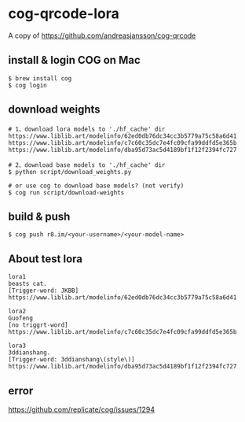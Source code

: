# cog-qrcode-lora 
A copy of https://github.com/andreasjansson/cog-qrcode

## install & login COG on Mac
```angular2html
$ brew install cog
$ cog login
```
  
## download weights
```angular2html
# 1、download lora models to './hf_cache' dir 
https://www.liblib.art/modelinfo/62ed0db76dc34cc3b5779a75c58a6d41
https://www.liblib.art/modelinfo/c7c60c35dc7e4fc09cfa99ddfd5e365b
https://www.liblib.art/modelinfo/dba95d73ac5d4189bf1f12f2394fc727

# 2、download base models to './hf_cache' dir
$ python script/download_weights.py

# or use cog to download base models? (not verify)
$ cog run script/download-weights
```

## build & push
```angular2html
$ cog push r8.im/<your-username>/<your-model-name>
```  

## About test lora  
```angular2html
lora1
beasts cat.
[Trigger-word: JKBB]
https://www.liblib.art/modelinfo/62ed0db76dc34cc3b5779a75c58a6d41

lora2
Guofeng
[no triggrt-word]
https://www.liblib.art/modelinfo/c7c60c35dc7e4fc09cfa99ddfd5e365b

lora3
3ddianshang.
[Trigger-word: 3ddianshang\(style\)]
https://www.liblib.art/modelinfo/dba95d73ac5d4189bf1f12f2394fc727
```

## error 
https://github.com/replicate/cog/issues/1294